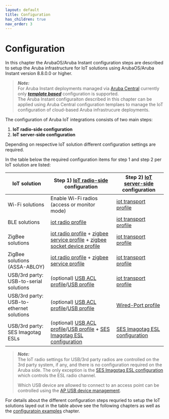 ```yaml
---
layout: default
title: Configuration
has_children: true
nav_order: 3
---
```


# Configuration

In this chapter the ArubaOS/Aruba Instant configuration steps are described to setup the Aruba infrastructure for IoT solutions using ArubaOS/Aruba Instant version 8.8.0.0 or higher.

>***Note:***  
>For Aruba Instant deployments managed via [Aruba Central](https://www.arubanetworks.com/products/network-management-operations/central/) currently only [***template based***](#aruba-central-online-documentation---configuring-aps-using-templates) configuration is supported.  
>The Aruba Instant configuraiton described in this chapter can be applied using Aruba Central configuration templaes to manage the IoT configuration of cloud-based Aruba infrastrucure deployments.

The configuration of Aruba IoT integrations consists of two main steps:

1. **IoT radio-side configuration**
2. **IoT server-side configuration**

Depending on respective IoT solution different configuration settings are required.  

In the table below the required configuration items for step 1 and step 2 per IoT solution are listed:

|IoT solution|Step 1) [IoT radio-side](#iot-connectivity-radio-side) configuration|Step 2) [IoT server-side](#iot-server-connectivity-server-side) configuration|
|-|-|-|
|Wi-Fi solutions|Enable Wi-Fi radios (access or monitor mode)|[iot transport profile](#iot-transport-profile)|
|BLE solutions|[iot radio profile](#iot-radio-profile)|[iot transport profile](#iot-transport-profile)|
|ZigBee solutions|[iot radio profile](#iot-radio-profile) + [zigbee service profile](#zigbee-service-profile) + [zigbee socket device profile](#zigbee-socket-device-profile)|[iot transport profile](#iot-transport-profile)|
|ZigBee solutions (ASSA-ABLOY)|[iot radio profile](#iot-radio-profile) + [zigbee service profile](#zigbee-service-profile)|[iot transport profile](#iot-transport-profile)|
|USB/3rd party: USB-to-serial solutions|(optional) [USB ACL profile](#usb-acl-profile)/[USB profile](#usb-profile)|[iot transport profile](#iot-transport-profile)|
|USB/3rd party: USB-to-ethernet solutions|(optional) [USB ACL profile](#usb-acl-profile)/[USB profile](#usb-profile)|[Wired-Port profile](#wired-port-profile)|
|USB/3rd party: SES Imagotag ESLs|(optional) [USB ACL profile](#usb-acl-profile)/[USB profile](#usb-profile) + [SES Imagotag ESL configuration](#ses-imagotag-esl-configuration)|[SES Imagotag ESL configuration](#ses-imagotag-esl-configuration)|

>***Note:***  
>The IoT radio settings for USB/3rd party radios are controlled on the 3rd party system, if any, and there is no configuration required on the Aruba side. The only exception is the [SES Imagotag ESL configuration](#ses-imagotag-esl-configuration) which controls the ESL radio channel.  
>
>Which USB device are allowed to connect to an access point can be controlled using the [AP USB device management](#ap-usb-device-management).

For details about the different configuration steps requried to setup the IoT solutions layed out in the table above see the following chapters as well as the [configuratoin examples](#configuration-examples) chapter.